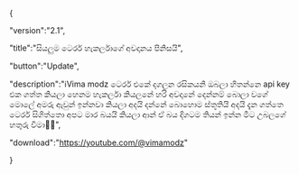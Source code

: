 {

 "version":"2.1",

 "title":"සියලුම ටෙරර් හැකර්ලාගේ අවදානය පිනිසයි",

 "button":"Update",

 "description":"ℹ️Vima modz
ටෙරර් එකේ දගලන රසිකයනි ඔබලා හිතන්නෙ api key එක ගත්ත කියලා හෙනම හැකර්ලා කියලනේ හරි අවදානේ දෙන්නම් බොලා වගේ මොලේ අමරු ඇවුන් ඉන්නවා කියලා අදයි දන්නේ බොහොම ස්තූතියි අදයි දැන ගත්තෙ ටෙරර් සිගිත්තො අපට මාර බයයි කියලා ආන් ඒ බය දිගටම තියන් ඉන්න මීට උබලගේ හතුරු විමා🤣🤣",

 "download":"https://youtube.com/@vimamodz"

}
